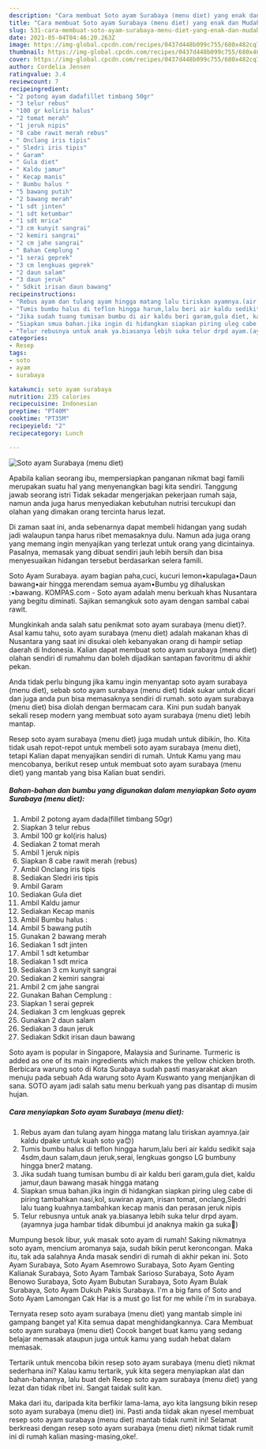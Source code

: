 ```yaml
---
description: "Cara membuat Soto ayam Surabaya (menu diet) yang enak dan Mudah Dibuat"
title: "Cara membuat Soto ayam Surabaya (menu diet) yang enak dan Mudah Dibuat"
slug: 531-cara-membuat-soto-ayam-surabaya-menu-diet-yang-enak-dan-mudah-dibuat
date: 2021-05-04T04:46:20.263Z
image: https://img-global.cpcdn.com/recipes/0437d448b099c755/680x482cq70/soto-ayam-surabaya-menu-diet-foto-resep-utama.jpg
thumbnail: https://img-global.cpcdn.com/recipes/0437d448b099c755/680x482cq70/soto-ayam-surabaya-menu-diet-foto-resep-utama.jpg
cover: https://img-global.cpcdn.com/recipes/0437d448b099c755/680x482cq70/soto-ayam-surabaya-menu-diet-foto-resep-utama.jpg
author: Cordelia Jensen
ratingvalue: 3.4
reviewcount: 7
recipeingredient:
- "2 potong ayam dadafillet timbang 50gr"
- "3 telur rebus"
- "100 gr koliris halus"
- "2 tomat merah"
- "1 jeruk nipis"
- "8 cabe rawit merah rebus"
- " Onclang iris tipis"
- " Sledri iris tipis"
- " Garam"
- " Gula diet"
- " Kaldu jamur"
- " Kecap manis"
- " Bumbu halus "
- "5 bawang putih"
- "2 bawang merah"
- "1 sdt jinten"
- "1 sdt ketumbar"
- "1 sdt mrica"
- "3 cm kunyit sangrai"
- "2 kemiri sangrai"
- "2 cm jahe sangrai"
- " Bahan Cemplung "
- "1 serai geprek"
- "3 cm lengkuas geprek"
- "2 daun salam"
- "3 daun jeruk"
- " Sdkit irisan daun bawang"
recipeinstructions:
- "Rebus ayam dan tulang ayam hingga matang lalu tiriskan ayamnya.(air kaldu dpake untuk kuah soto ya😊)"
- "Tumis bumbu halus di teflon hingga harum,lalu beri air kaldu sedikit saja 4sdm,daun salam,daun jeruk,serai, lengkuas gongso LG bumbuny hingga bner2 matang."
- "Jika sudah tuang tumisan bumbu di air kaldu beri garam,gula diet, kaldu jamur,daun bawang masak hingga matang"
- "Siapkan smua bahan.jika ingin di hidangkan siapkan piring uleg cabe di piring tambahkan nasi,kol, suwiran ayam, irisan tomat, onclang,Sledri lalu tuang kuahnya.tambahkan kecap manis dan perasan jeruk nipis"
- "Telur rebusnya untuk anak ya.biasanya lebih suka telur drpd ayam.(ayamnya juga hambar tidak dibumbui jd anaknya makin ga suka🤣)"
categories:
- Resep
tags:
- soto
- ayam
- surabaya

katakunci: soto ayam surabaya 
nutrition: 235 calories
recipecuisine: Indonesian
preptime: "PT40M"
cooktime: "PT35M"
recipeyield: "2"
recipecategory: Lunch

---
```



![Soto ayam Surabaya (menu diet)](https://img-global.cpcdn.com/recipes/0437d448b099c755/680x482cq70/soto-ayam-surabaya-menu-diet-foto-resep-utama.jpg)

Apabila kalian seorang ibu, mempersiapkan panganan nikmat bagi famili merupakan suatu hal yang menyenangkan bagi kita sendiri. Tanggung jawab seorang istri Tidak sekadar mengerjakan pekerjaan rumah saja, namun anda juga harus menyediakan kebutuhan nutrisi tercukupi dan olahan yang dimakan orang tercinta harus lezat.

Di zaman  saat ini, anda sebenarnya dapat membeli hidangan yang sudah jadi walaupun tanpa harus ribet memasaknya dulu. Namun ada juga orang yang memang ingin menyajikan yang terlezat untuk orang yang dicintainya. Pasalnya, memasak yang dibuat sendiri jauh lebih bersih dan bisa menyesuaikan hidangan tersebut berdasarkan selera famili. 

Soto Ayam Surabaya. ayam bagian paha,cuci, kucuri lemon•kapulaga•Daun bawang•air hingga merendam semua ayam•Bumbu yg dihaluskan :•bawang. KOMPAS.com - Soto ayam adalah menu berkuah khas Nusantara yang begitu diminati. Sajikan semangkuk soto ayam dengan sambal cabai rawit.

Mungkinkah anda salah satu penikmat soto ayam surabaya (menu diet)?. Asal kamu tahu, soto ayam surabaya (menu diet) adalah makanan khas di Nusantara yang saat ini disukai oleh kebanyakan orang di hampir setiap daerah di Indonesia. Kalian dapat membuat soto ayam surabaya (menu diet) olahan sendiri di rumahmu dan boleh dijadikan santapan favoritmu di akhir pekan.

Anda tidak perlu bingung jika kamu ingin menyantap soto ayam surabaya (menu diet), sebab soto ayam surabaya (menu diet) tidak sukar untuk dicari dan juga anda pun bisa memasaknya sendiri di rumah. soto ayam surabaya (menu diet) bisa diolah dengan bermacam cara. Kini pun sudah banyak sekali resep modern yang membuat soto ayam surabaya (menu diet) lebih mantap.

Resep soto ayam surabaya (menu diet) juga mudah untuk dibikin, lho. Kita tidak usah repot-repot untuk membeli soto ayam surabaya (menu diet), tetapi Kalian dapat menyajikan sendiri di rumah. Untuk Kamu yang mau mencobanya, berikut resep untuk membuat soto ayam surabaya (menu diet) yang mantab yang bisa Kalian buat sendiri.

<!--inarticleads1-->

##### Bahan-bahan dan bumbu yang digunakan dalam menyiapkan Soto ayam Surabaya (menu diet):

1. Ambil 2 potong ayam dada(fillet timbang 50gr)
1. Siapkan 3 telur rebus
1. Ambil 100 gr kol(iris halus)
1. Sediakan 2 tomat merah
1. Ambil 1 jeruk nipis
1. Siapkan 8 cabe rawit merah (rebus)
1. Ambil  Onclang iris tipis
1. Sediakan  Sledri iris tipis
1. Ambil  Garam
1. Sediakan  Gula diet
1. Ambil  Kaldu jamur
1. Sediakan  Kecap manis
1. Ambil  Bumbu halus :
1. Ambil 5 bawang putih
1. Gunakan 2 bawang merah
1. Sediakan 1 sdt jinten
1. Ambil 1 sdt ketumbar
1. Sediakan 1 sdt mrica
1. Sediakan 3 cm kunyit sangrai
1. Sediakan 2 kemiri sangrai
1. Ambil 2 cm jahe sangrai
1. Gunakan  Bahan Cemplung :
1. Siapkan 1 serai geprek
1. Sediakan 3 cm lengkuas geprek
1. Gunakan 2 daun salam
1. Sediakan 3 daun jeruk
1. Sediakan  Sdkit irisan daun bawang


Soto ayam is popular in Singapore, Malaysia and Suriname. Turmeric is added as one of its main ingredients which makes the yellow chicken broth. Berbicara warung soto di Kota Surabaya sudah pasti masyarakat akan menuju pada sebuah Ada warung soto Ayam Kuswanto yang menjanjikan di sana. SOTO ayam jadi salah satu menu berkuah yang pas disantap di musim hujan. 

<!--inarticleads2-->

##### Cara menyiapkan Soto ayam Surabaya (menu diet):

1. Rebus ayam dan tulang ayam hingga matang lalu tiriskan ayamnya.(air kaldu dpake untuk kuah soto ya😊)
1. Tumis bumbu halus di teflon hingga harum,lalu beri air kaldu sedikit saja 4sdm,daun salam,daun jeruk,serai, lengkuas gongso LG bumbuny hingga bner2 matang.
1. Jika sudah tuang tumisan bumbu di air kaldu beri garam,gula diet, kaldu jamur,daun bawang masak hingga matang
1. Siapkan smua bahan.jika ingin di hidangkan siapkan piring uleg cabe di piring tambahkan nasi,kol, suwiran ayam, irisan tomat, onclang,Sledri lalu tuang kuahnya.tambahkan kecap manis dan perasan jeruk nipis
1. Telur rebusnya untuk anak ya.biasanya lebih suka telur drpd ayam.(ayamnya juga hambar tidak dibumbui jd anaknya makin ga suka🤣)


Mumpung besok libur, yuk masak soto ayam di rumah! Saking nikmatnya soto ayam, mencium aromanya saja, sudah bikin perut keroncongan. Maka itu, tak ada salahnya Anda masak sendiri di rumah di akhir pekan ini. Soto Ayam Surabaya, Soto Ayam Asemrowo Surabaya, Soto Ayam Genting Kalianak Surabaya, Soto Ayam Tambak Sarioso Surabaya, Soto Ayam Benowo Surabaya, Soto Ayam Bubutan Surabaya, Soto Ayam Bulak Surabaya, Soto Ayam Dukuh Pakis Surabaya. I&#39;m a big fans of Soto and Soto Ayam Lamongan Cak Har is a must go list for me while i&#39;m in surabaya. 

Ternyata resep soto ayam surabaya (menu diet) yang mantab simple ini gampang banget ya! Kita semua dapat menghidangkannya. Cara Membuat soto ayam surabaya (menu diet) Cocok banget buat kamu yang sedang belajar memasak ataupun juga untuk kamu yang sudah hebat dalam memasak.

Tertarik untuk mencoba bikin resep soto ayam surabaya (menu diet) nikmat sederhana ini? Kalau kamu tertarik, yuk kita segera menyiapkan alat dan bahan-bahannya, lalu buat deh Resep soto ayam surabaya (menu diet) yang lezat dan tidak ribet ini. Sangat taidak sulit kan. 

Maka dari itu, daripada kita berfikir lama-lama, ayo kita langsung bikin resep soto ayam surabaya (menu diet) ini. Pasti anda tiidak akan nyesel membuat resep soto ayam surabaya (menu diet) mantab tidak rumit ini! Selamat berkreasi dengan resep soto ayam surabaya (menu diet) nikmat tidak rumit ini di rumah kalian masing-masing,oke!.

